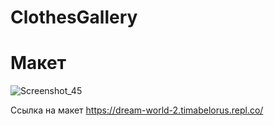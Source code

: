 # ClothesGallery

# Макет
![Screenshot_45](https://user-images.githubusercontent.com/69408031/232051604-5d1144c3-8f6f-4447-98b6-9f4a717e51a9.png)

Ссылка на макет
https://dream-world-2.timabelorus.repl.co/


